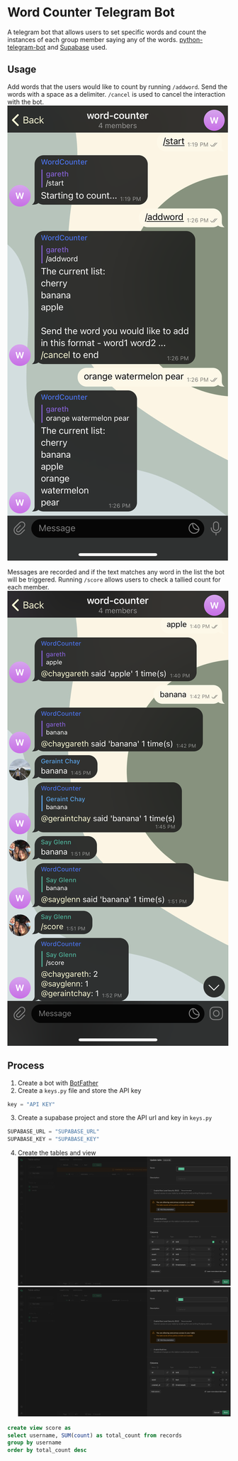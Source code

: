 # Word Counter Telegram Bot
A telegram bot that allows users to set specific words and count the instances of each group member saying any of the words. [python-telegram-bot](https://docs.python-telegram-bot.org/en/stable/index.html#) and [Supabase](https://supabase.com/) used.

## Usage
Add words that the users would like to count by running `/addword`. Send the words with a space as a delimiter. `/cancel` is used to cancel the interaction with the bot.
![Add Words](images/addword.PNG)

Messages are recorded and if the text matches any word in the list the bot will be triggered. Running `/score` allows users to check a tallied count for each member.
![Count of Words](images/messagehandler.PNG)

## Process
1. Create a bot with [BotFather](https://t.me/botfather)
2. Create a `keys.py` file and store the API key 
```python 
key = "API KEY"
```
3. Create a supabase project and store the API url and key in `keys.py`
```python 
SUPABASE_URL = "SUPABASE_URL"
SUPABASE_KEY = "SUPABASE_KEY"
```
4. Create the tables and view
!["records" table](images/db_records.png)
!["words" table](images/db_words.png)
```sql
create view score as
select username, SUM(count) as total_count from records
group by username
order by total_count desc
```


